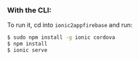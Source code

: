### With the CLI:

To run it, cd into `ionic2appfirebase` and run:

```bash
$ sudo npm install -g ionic cordova
$ npm install
$ ionic serve
```